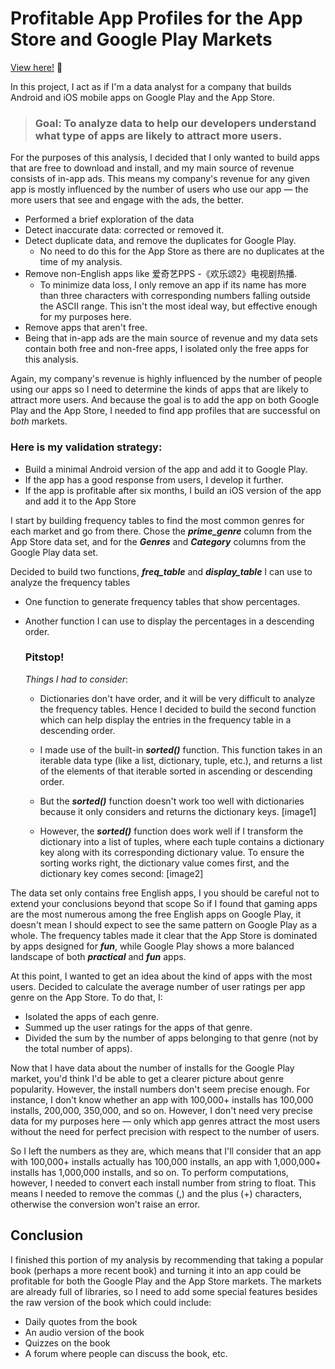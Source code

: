 # Profitable App Profiles for the App Store and Google Play Markets
[View here!](https://nbviewer.jupyter.org/github/epatter1/googleplay_and_appstore/blob/master/Profitable%20App%20Profiles%20for%20the%20App%20Store%20and%20Google%20Play%20Markets.ipynb) :eyes:

In this project, I act as if I'm a data analyst for a company that builds Android and iOS mobile apps on Google Play and the App Store.

> ### Goal: To analyze data to help our developers understand what type of apps are likely to attract more users.

For the purposes of this analysis, I decided that I only wanted to build apps that are free to download and install, and my main source of revenue consists of in-app ads. This means my company's revenue for any given app is mostly influenced by the number of users who use our app — the more users that see and engage with the ads, the better.

* Performed a brief exploration of the data
* Detect inaccurate data: corrected or removed it.
* Detect duplicate data, and remove the duplicates for Google Play. 
  * No need to do this for the App Store as there are no duplicates at the time of my analysis.
* Remove non-English apps like 爱奇艺PPS -《欢乐颂2》电视剧热播.
  * To minimize data loss, I only remove an app if its name has more than three characters with corresponding numbers falling outside the ASCII range. This isn't the most ideal way, but effective enough for my purposes here.
* Remove apps that aren't free.
* Being that in-app ads are the main source of revenue and my data sets contain both free and non-free apps, I isolated only the free apps for this analysis.

Again, my company's revenue is highly influenced by the number of people using our apps so I need to determine the kinds of apps that are likely to attract more users. 
And because the goal is to add the app on both Google Play and the App Store, I needed to find app profiles that are successful on *both* markets.
### Here is my validation strategy:
* Build a minimal Android version of the app and add it to Google Play.
* If the app has a good response from users, I develop it further.
* If the app is profitable after six months, I build an iOS version of the app and add it to the App Store

I start by building frequency tables to find the most common genres for each market and go from there. Chose the ***prime_genre*** column from the App Store data set, and for the ***Genres*** and ***Category*** columns from the Google Play data set.

Decided to build two functions, ***freq_table*** and ***display_table*** I can use to analyze the frequency tables
* One function to generate frequency tables that show percentages.
* Another function I can use to display the percentages in a descending order.

  ### Pitstop!
  *Things I had to consider*:
  * Dictionaries don't have order, and it will be very difficult to analyze the frequency tables. Hence I decided to build the second function which can help display the entries in the frequency table in a descending order.
  * I made use of the built-in ***sorted()*** function. This function takes in an iterable data type (like a list, dictionary, tuple, etc.), and returns a list of the elements of that iterable sorted in ascending or descending order.

  * But the ***sorted()*** function doesn't work too well with dictionaries because it only considers and returns the dictionary keys.
  [image1]

  * However, the ***sorted()*** function does work well if I transform the dictionary into a list of tuples, where each tuple contains a dictionary key along with its corresponding dictionary value. To ensure the sorting works right, the dictionary value comes first, and the dictionary key comes second:
  [image2]

The data set only contains free English apps, I  you should be careful not to extend your conclusions beyond that scope So if I found that gaming apps are the most numerous among the free English apps on Google Play, it doesn't mean I should expect to see the same pattern on Google Play as a whole. 
The frequency tables made it clear that the App Store is dominated by apps designed for ***fun***, while Google Play shows a more balanced landscape of both ***practical*** and ***fun*** apps.

At this point, I wanted to get an idea about the kind of apps with the most users. Decided to calculate the average number of user ratings per app genre on the App Store. 
To do that, I:
* Isolated the apps of each genre.
* Summed up the user ratings for the apps of that genre.
* Divided the sum by the number of apps belonging to that genre (not by the total number of apps).

Now that I have data about the number of installs for the Google Play market, you'd think I'd be able to get a clearer picture about genre popularity. However, the install numbers don't seem precise enough. For instance, I don't know whether an app with 100,000+ installs has 100,000 installs, 200,000, 350,000, and so on. However, I don't need very precise data for my purposes here — only which app genres attract the most users without the need for perfect precision with respect to the number of users.

So I left the numbers as they are, which means that I'll consider that an app with 100,000+ installs actually has 100,000 installs, an app with 1,000,000+ installs has 1,000,000 installs, and so on. To perform computations, however, I needed to convert each install number from string to float. This means I needed to remove the commas (,) and the plus (+) characters, otherwise the conversion won't raise an error.

## Conclusion
I finished this portion of my analysis by recommending that taking a popular book (perhaps a more recent book) and turning it into an app could be profitable for both the Google Play and the App Store markets. The markets are already full of libraries, so I need to add some special features besides the raw version of the book which could include:

* Daily quotes from the book
* An audio version of the book
* Quizzes on the book
* A forum where people can discuss the book, etc.
